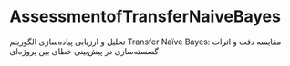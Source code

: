# AssessmentofTransferNaiveBayes
تحلیل و ارزیابی پیاده‌سازی الگوریتم Transfer Naïve Bayes: مقایسه دقت و اثرات گسسته‌سازی در پیش‌بینی خطای بین پروژه‌ای
